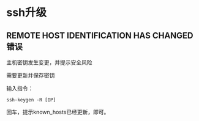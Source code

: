 # ssh升级

## REMOTE HOST IDENTIFICATION HAS CHANGED错误

主机密钥发生变更，并提示安全风险

需要更新并保存密钥

输入指令：

`ssh-keygen -R [IP]` 

回车，提示known_hosts已经更新，即可。

